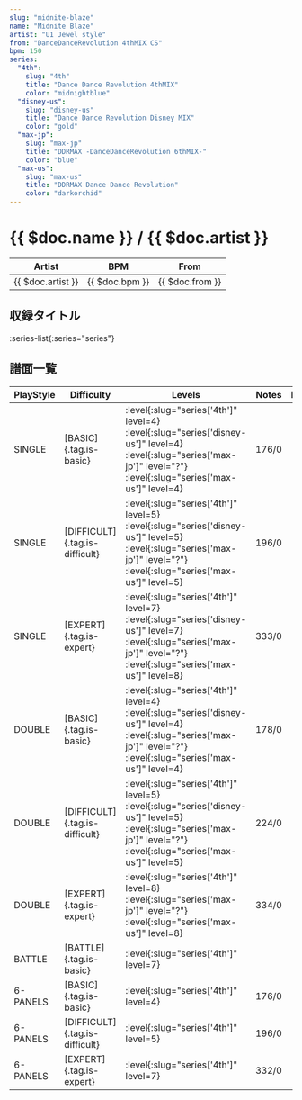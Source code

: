 ```yaml
---
slug: "midnite-blaze"
name: "Midnite Blaze"
artist: "U1 Jewel style"
from: "DanceDanceRevolution 4thMIX CS"
bpm: 150
series:
  "4th":
    slug: "4th"
    title: "Dance Dance Revolution 4thMIX"
    color: "midnightblue"
  "disney-us":
    slug: "disney-us"
    title: "Dance Dance Revolution Disney MIX"
    color: "gold"
  "max-jp":
    slug: "max-jp"
    title: "DDRMAX -DanceDanceRevolution 6thMIX-"
    color: "blue"
  "max-us":
    slug: "max-us"
    title: "DDRMAX Dance Dance Revolution"
    color: "darkorchid"
---
```


# {{ $doc.name }} / {{ $doc.artist }}

|Artist|BPM|From|
|------|---|----|
|{{ $doc.artist }}|{{ $doc.bpm }}|{{ $doc.from }}|

## 収録タイトル

:series-list{:series="series"}

## 譜面一覧

|PlayStyle|Difficulty|Levels|Notes|Movie|
|---------|----------|------|-----|-----|
|SINGLE|[BASIC]{.tag.is-basic}|:level{:slug="series['4th']" level=4} :level{:slug="series['disney-us']" level=4} :level{:slug="series['max-jp']" level="?"} :level{:slug="series['max-us']" level=4}|176/0||
|SINGLE|[DIFFICULT]{.tag.is-difficult}|:level{:slug="series['4th']" level=5} :level{:slug="series['disney-us']" level=5} :level{:slug="series['max-jp']" level="?"} :level{:slug="series['max-us']" level=5}|196/0||
|SINGLE|[EXPERT]{.tag.is-expert}|:level{:slug="series['4th']" level=7} :level{:slug="series['disney-us']" level=7} :level{:slug="series['max-jp']" level="?"} :level{:slug="series['max-us']" level=8}|333/0||
|DOUBLE|[BASIC]{.tag.is-basic}|:level{:slug="series['4th']" level=4} :level{:slug="series['disney-us']" level=4} :level{:slug="series['max-jp']" level="?"} :level{:slug="series['max-us']" level=4}|178/0||
|DOUBLE|[DIFFICULT]{.tag.is-difficult}|:level{:slug="series['4th']" level=5} :level{:slug="series['disney-us']" level=5} :level{:slug="series['max-jp']" level="?"} :level{:slug="series['max-us']" level=5}|224/0||
|DOUBLE|[EXPERT]{.tag.is-expert}|:level{:slug="series['4th']" level=8} :level{:slug="series['max-jp']" level="?"} :level{:slug="series['max-us']" level=8}|334/0||
|BATTLE|[BATTLE]{.tag.is-basic}|:level{:slug="series['4th']" level=7}|||
|6-PANELS|[BASIC]{.tag.is-basic}|:level{:slug="series['4th']" level=4}|176/0||
|6-PANELS|[DIFFICULT]{.tag.is-difficult}|:level{:slug="series['4th']" level=5}|196/0||
|6-PANELS|[EXPERT]{.tag.is-expert}|:level{:slug="series['4th']" level=7}|332/0||
